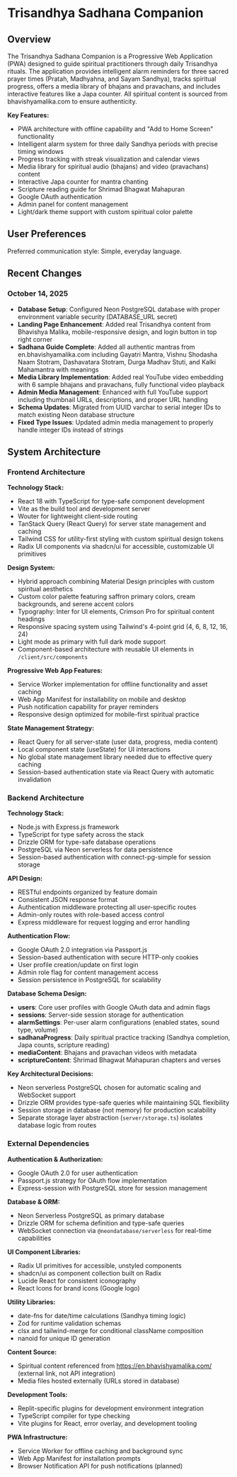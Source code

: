 # Trisandhya Sadhana Companion

## Overview

The Trisandhya Sadhana Companion is a Progressive Web Application (PWA) designed to guide spiritual practitioners through daily Trisandhya rituals. The application provides intelligent alarm reminders for three sacred prayer times (Pratah, Madhyahna, and Sayam Sandhya), tracks spiritual progress, offers a media library of bhajans and pravachans, and includes interactive features like a Japa counter. All spiritual content is sourced from bhavishyamalika.com to ensure authenticity.

**Key Features:**
- PWA architecture with offline capability and "Add to Home Screen" functionality
- Intelligent alarm system for three daily Sandhya periods with precise timing windows
- Progress tracking with streak visualization and calendar views
- Media library for spiritual audio (bhajans) and video (pravachans) content
- Interactive Japa counter for mantra chanting
- Scripture reading guide for Shrimad Bhagwat Mahapuran
- Google OAuth authentication
- Admin panel for content management
- Light/dark theme support with custom spiritual color palette

## User Preferences

Preferred communication style: Simple, everyday language.

## Recent Changes

### October 14, 2025
- **Database Setup**: Configured Neon PostgreSQL database with proper environment variable security (DATABASE_URL secret)
- **Landing Page Enhancement**: Added real Trisandhya content from Bhavishya Malika, mobile-responsive design, and login button in top right corner
- **Sadhana Guide Complete**: Added all authentic mantras from en.bhavishyamalika.com including Gayatri Mantra, Vishnu Shodasha Naam Stotram, Dashavatara Stotram, Durga Madhav Stuti, and Kalki Mahamantra with meanings
- **Media Library Implementation**: Added real YouTube video embedding with 6 sample bhajans and pravachans, fully functional video playback
- **Admin Media Management**: Enhanced with full YouTube support including thumbnail URLs, descriptions, and proper URL handling
- **Schema Updates**: Migrated from UUID varchar to serial integer IDs to match existing Neon database structure
- **Fixed Type Issues**: Updated admin media management to properly handle integer IDs instead of strings

## System Architecture

### Frontend Architecture

**Technology Stack:**
- React 18 with TypeScript for type-safe component development
- Vite as the build tool and development server
- Wouter for lightweight client-side routing
- TanStack Query (React Query) for server state management and caching
- Tailwind CSS for utility-first styling with custom spiritual design tokens
- Radix UI components via shadcn/ui for accessible, customizable UI primitives

**Design System:**
- Hybrid approach combining Material Design principles with custom spiritual aesthetics
- Custom color palette featuring saffron primary colors, cream backgrounds, and serene accent colors
- Typography: Inter for UI elements, Crimson Pro for spiritual content headings
- Responsive spacing system using Tailwind's 4-point grid (4, 6, 8, 12, 16, 24)
- Light mode as primary with full dark mode support
- Component-based architecture with reusable UI elements in `/client/src/components`

**Progressive Web App Features:**
- Service Worker implementation for offline functionality and asset caching
- Web App Manifest for installability on mobile and desktop
- Push notification capability for prayer reminders
- Responsive design optimized for mobile-first spiritual practice

**State Management Strategy:**
- React Query for all server-state (user data, progress, media content)
- Local component state (useState) for UI interactions
- No global state management library needed due to effective query caching
- Session-based authentication state via React Query with automatic invalidation

### Backend Architecture

**Technology Stack:**
- Node.js with Express.js framework
- TypeScript for type safety across the stack
- Drizzle ORM for type-safe database operations
- PostgreSQL via Neon serverless for data persistence
- Session-based authentication with connect-pg-simple for session storage

**API Design:**
- RESTful endpoints organized by feature domain
- Consistent JSON response format
- Authentication middleware protecting all user-specific routes
- Admin-only routes with role-based access control
- Express middleware for request logging and error handling

**Authentication Flow:**
- Google OAuth 2.0 integration via Passport.js
- Session-based authentication with secure HTTP-only cookies
- User profile creation/update on first login
- Admin role flag for content management access
- Session persistence in PostgreSQL for scalability

**Database Schema Design:**
- **users**: Core user profiles with Google OAuth data and admin flags
- **sessions**: Server-side session storage for authentication
- **alarmSettings**: Per-user alarm configurations (enabled states, sound type, volume)
- **sadhanaProgress**: Daily spiritual practice tracking (Sandhya completion, Japa counts, scripture reading)
- **mediaContent**: Bhajans and pravachan videos with metadata
- **scriptureContent**: Shrimad Bhagwat Mahapuran chapters and verses

**Key Architectural Decisions:**
- Neon serverless PostgreSQL chosen for automatic scaling and WebSocket support
- Drizzle ORM provides type-safe queries while maintaining SQL flexibility
- Session storage in database (not memory) for production scalability
- Separate storage layer abstraction (`server/storage.ts`) isolates database logic from routes

### External Dependencies

**Authentication & Authorization:**
- Google OAuth 2.0 for user authentication
- Passport.js strategy for OAuth flow implementation
- Express-session with PostgreSQL store for session management

**Database & ORM:**
- Neon Serverless PostgreSQL as primary database
- Drizzle ORM for schema definition and type-safe queries
- WebSocket connection via `@neondatabase/serverless` for real-time capabilities

**UI Component Libraries:**
- Radix UI primitives for accessible, unstyled components
- shadcn/ui as component collection built on Radix
- Lucide React for consistent iconography
- React Icons for brand icons (Google logo)

**Utility Libraries:**
- date-fns for date/time calculations (Sandhya timing logic)
- Zod for runtime validation schemas
- clsx and tailwind-merge for conditional className composition
- nanoid for unique ID generation

**Content Source:**
- Spiritual content referenced from https://en.bhavishyamalika.com/ (external link, not API integration)
- Media files hosted externally (URLs stored in database)

**Development Tools:**
- Replit-specific plugins for development environment integration
- TypeScript compiler for type checking
- Vite plugins for React, error overlay, and development tooling

**PWA Infrastructure:**
- Service Worker for offline caching and background sync
- Web App Manifest for installation prompts
- Browser Notification API for push notifications (planned)